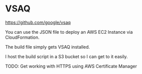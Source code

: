 VSAQ
====

https://github.com/google/vsaq

You can use the JSON file to deploy an AWS EC2 Instance via CloudFormation.

The build file simply gets VSAQ installed.

I host the build script in a S3 bucket so I can get to it easily.

TODO: Get working with HTTPS using AWS Certificate Manager
